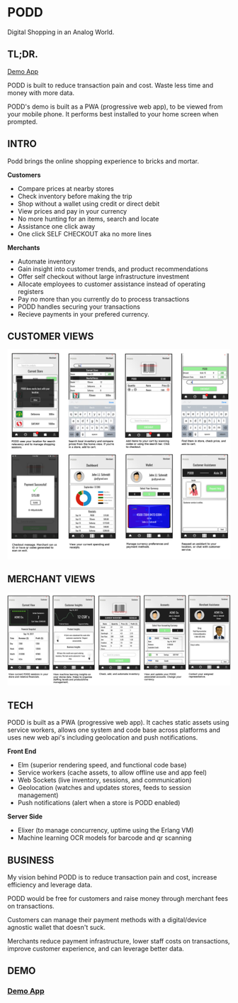 # PODD
Digital Shopping in an Analog World.

## TL;DR.
[Demo App](https://podd-demo.herokuapp.com/)

PODD is built to reduce transaction pain and cost. Waste less time and money with more data.

PODD's demo is built as a PWA (progressive web app), to be viewed from your mobile phone. It performs best installed to your home screen when prompted.

## INTRO

Podd brings the online shopping experience to bricks and mortar.

**Customers**
- Compare prices at nearby stores
- Check inventory before making the trip
- Shop without a wallet using credit or direct debit
- View prices and pay in your currency
- No more hunting for an items, search and locate
- Assistance one click away
- One click SELF CHECKOUT aka no more lines

**Merchants**
- Automate inventory
- Gain insight into customer trends, and product recommendations
- Offer self checkout without large infrastructure investment
- Allocate employees to customer assistance instead of operating registers
- Pay no more than you currently do to process transactions
- PODD handles securing your transactions
- Recieve payments in your prefered currency.

## CUSTOMER VIEWS
![](https://github.com/philawsophizing/PODD/raw/master/readme_assets/customer_screens.jpg)

## MERCHANT VIEWS
![](https://github.com/philawsophizing/PODD/raw/master/readme_assets/merchant_screens.jpg)

## TECH
PODD is built as a PWA (progressive web app). It caches static assets using service workers, allows one system and code base across platforms and uses new web api's including geolocation and push notifications.

**Front End**
- Elm (superior rendering speed, and functional code base)
- Service workers (cache assets, to allow offline use and app feel)
- Web Sockets (live inventory, sessions, and communication)
- Geolocation (watches and updates stores, feeds to session management)
- Push notifications (alert when a store is PODD enabled)

**Server Side**
- Elixer (to manage concurrency, uptime using the Erlang VM)
- Machine learning OCR models for barcode and qr scanning

## BUSINESS

My vision behind PODD is to reduce transaction pain and cost, increase efficiency and leverage data.

PODD would be free for customers and raise money through merchant fees on transactions.

Customers can manage their payment methods with a digital/device agnostic wallet that doesn't suck.

Merchants reduce payment infrastructure, lower staff costs on transactions, improve customer experience, and can leverage better data.

## DEMO

### [Demo App](https://podd-demo.herokuapp.com/)
